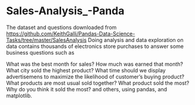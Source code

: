 # Sales-Analysis_-Panda
The dataset and questions downloaded from https://github.com/KeithGalli/Pandas-Data-Science-Tasks/tree/master/SalesAnalysis
Doing analysis and data exploration on data contains thousands of electronics store purchases to answer some business questions such as 

What was the best month for sales? How much was earned that month?
What city sold the highest product?
What time should we display advertisemens to maximize the likelihood of customer’s buying product?
What products are most usual sold together?
What product sold the most? Why do you think it sold the most? and others, using pandas, and matplotlib.
